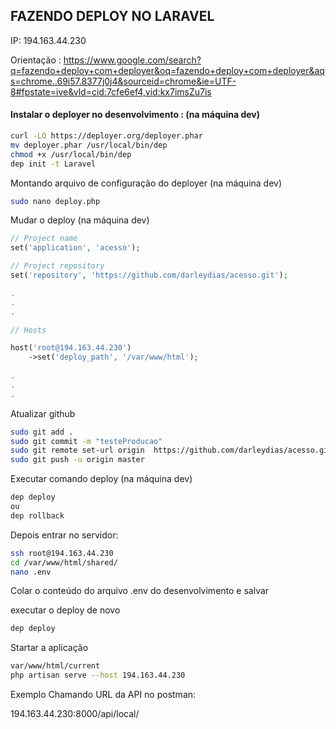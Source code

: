 ## FAZENDO DEPLOY NO LARAVEL

IP: 194.163.44.230

Orientação : 
https://www.google.com/search?q=fazendo+deploy+com+deployer&oq=fazendo+deploy+com+deployer&aqs=chrome..69i57.8377j0j4&sourceid=chrome&ie=UTF-8#fpstate=ive&vld=cid:7cfe6ef4,vid:kx7imsZu7is

####  Instalar o deployer no desenvolvimento  : (na máquina  dev)

~~~bash
curl -LO https://deployer.org/deployer.phar
mv deployer.phar /usr/local/bin/dep
chmod +x /usr/local/bin/dep
dep init -t Laravel
~~~
Montando arquivo de configuração do deployer (na máquina  dev)
~~~bash
sudo nano deploy.php
~~~
Mudar o deploy (na máquina  dev)
~~~php
// Project name
set('application', 'acesso');

// Project repository
set('repository', 'https://github.com/darleydias/acesso.git');

.
.
.

// Hosts

host('root@194.163.44.230')
    ->set('deploy_path', '/var/www/html');    
    
.
.
.
~~~
Atualizar github
~~~bash
sudo git add .
sudo git commit -m "testeProducao"
sudo git remote set-url origin  https://github.com/darleydias/acesso.git
sudo git push -u origin master
~~~

Executar comando  deploy (na máquina  dev)
~~~bash
dep deploy
ou
dep rollback
~~~
Depois entrar no servidor:
~~~bash
ssh root@194.163.44.230 
cd /var/www/html/shared/
nano .env
~~~
Colar o conteúdo do arquivo .env do desenvolvimento  e salvar

executar o deploy de novo

~~~bash
dep deploy
~~~
Startar a aplicação 

~~~bash
var/www/html/current
php artisan serve --host 194.163.44.230
~~~
Exemplo Chamando URL da API no postman:

194.163.44.230:8000/api/local/


